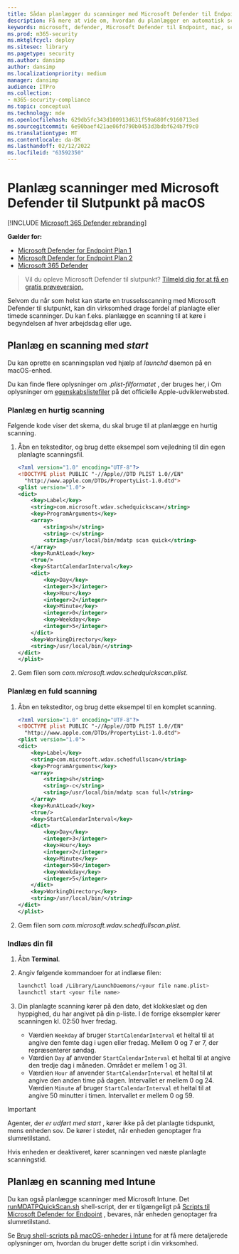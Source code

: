 ```yaml
---
title: Sådan planlægger du scanninger med Microsoft Defender til Endpoint på macOS
description: Få mere at vide om, hvordan du planlægger en automatisk scanningstid for Microsoft Defender til Endpoint i macOS for bedre at beskytte din organisations aktiver.
keywords: microsoft, defender, Microsoft Defender til Endpoint, mac, scanninger, antivirus
ms.prod: m365-security
ms.mktglfcycl: deploy
ms.sitesec: library
ms.pagetype: security
ms.author: dansimp
author: dansimp
ms.localizationpriority: medium
manager: dansimp
audience: ITPro
ms.collection:
- m365-security-compliance
ms.topic: conceptual
ms.technology: mde
ms.openlocfilehash: 629db5fc343d100913d631f59a680fc9160713ed
ms.sourcegitcommit: 6e90baef421ae06fd790b0453d3bdbf624b7f9c0
ms.translationtype: MT
ms.contentlocale: da-DK
ms.lasthandoff: 02/12/2022
ms.locfileid: "63592350"
---
```

# <a name="schedule-scans-with-microsoft-defender-for-endpoint-on-macos"></a>Planlæg scanninger med Microsoft Defender til Slutpunkt på macOS

[!INCLUDE [Microsoft 365 Defender rebranding](../../includes/microsoft-defender.md)]

**Gælder for:**
- [Microsoft Defender for Endpoint Plan 1](https://go.microsoft.com/fwlink/p/?linkid=2154037)
- [Microsoft Defender for Endpoint Plan 2](https://go.microsoft.com/fwlink/p/?linkid=2154037)
- [Microsoft 365 Defender](https://go.microsoft.com/fwlink/?linkid=2118804)

> Vil du opleve Microsoft Defender til slutpunkt? [Tilmeld dig for at få en gratis prøveversion.](https://signup.microsoft.com/create-account/signup?products=7f379fee-c4f9-4278-b0a1-e4c8c2fcdf7e&ru=https://aka.ms/MDEp2OpenTrial?ocid=docs-wdatp-exposedapis-abovefoldlink)

Selvom du når som helst kan starte en trusselsscanning med Microsoft Defender til slutpunkt, kan din virksomhed drage fordel af planlagte eller timede scanninger. Du kan f.eks. planlægge en scanning til at køre i begyndelsen af hver arbejdsdag eller uge. 

## <a name="schedule-a-scan-with-launchd"></a>Planlæg en scanning med *start*

Du kan oprette en scanningsplan ved hjælp af *launchd* daemon på en macOS-enhed.

Du kan finde flere oplysninger om *.plist-filformatet* , der bruges her, i Om oplysninger om [egenskabslistefiler](https://developer.apple.com/library/archive/documentation/General/Reference/InfoPlistKeyReference/Articles/AboutInformationPropertyListFiles.html) på det officielle Apple-udviklerwebsted.

### <a name="schedule-a-quick-scan"></a>Planlæg en hurtig scanning

Følgende kode viser det skema, du skal bruge til at planlægge en hurtig scanning. 

1. Åbn en teksteditor, og brug dette eksempel som vejledning til din egen planlagte scanningsfil.

    ```XML
    <?xml version="1.0" encoding="UTF-8"?>
    <!DOCTYPE plist PUBLIC "-//Apple//DTD PLIST 1.0//EN"
      "http://www.apple.com/DTDs/PropertyList-1.0.dtd">
    <plist version="1.0">
    <dict>
        <key>Label</key>
        <string>com.microsoft.wdav.schedquickscan</string>
        <key>ProgramArguments</key>
        <array>
            <string>sh</string>
            <string>-c</string>
            <string>/usr/local/bin/mdatp scan quick</string>
        </array>
        <key>RunAtLoad</key>
        <true/>
        <key>StartCalendarInterval</key>
        <dict>
            <key>Day</key>
            <integer>3</integer>
            <key>Hour</key>
            <integer>2</integer>
            <key>Minute</key>
            <integer>0</integer>
            <key>Weekday</key>
            <integer>5</integer>
        </dict>
        <key>WorkingDirectory</key>
        <string>/usr/local/bin/</string>
    </dict>
    </plist>
     ```

2. Gem filen som *com.microsoft.wdav.schedquickscan.plist*.

### <a name="schedule-a-full-scan"></a>Planlæg en fuld scanning

1. Åbn en teksteditor, og brug dette eksempel til en komplet scanning.

    ```XML
    <?xml version="1.0" encoding="UTF-8"?>
    <!DOCTYPE plist PUBLIC "-//Apple//DTD PLIST 1.0//EN"
      "http://www.apple.com/DTDs/PropertyList-1.0.dtd">
    <plist version="1.0">
    <dict>
        <key>Label</key>
        <string>com.microsoft.wdav.schedfullscan</string>
        <key>ProgramArguments</key>
        <array>
            <string>sh</string>
            <string>-c</string>
            <string>/usr/local/bin/mdatp scan full</string>
        </array>
        <key>RunAtLoad</key>
        <true/>
        <key>StartCalendarInterval</key>
        <dict>
            <key>Day</key>
            <integer>3</integer>
            <key>Hour</key>
            <integer>2</integer>
            <key>Minute</key>
            <integer>50</integer>
            <key>Weekday</key>
            <integer>5</integer>
        </dict>
        <key>WorkingDirectory</key>
        <string>/usr/local/bin/</string>
    </dict>
    </plist>
     ```

2. Gem filen som *com.microsoft.wdav.schedfullscan.plist*.
 
### <a name="load-your-file"></a>Indlæs din fil

1. Åbn **Terminal**.
2. Angiv følgende kommandoer for at indlæse filen:

    ```bash
    launchctl load /Library/LaunchDaemons/<your file name.plist>
    launchctl start <your file name>
    ```

3. Din planlagte scanning kører på den dato, det klokkeslæt og den hyppighed, du har angivet på din p-liste. I de forrige eksempler kører scanningen kl. 02:50 hver fredag. 

    - Værdien `Weekday` af bruger `StartCalendarInterval` et heltal til at angive den femte dag i ugen eller fredag. Mellem 0 og 7 er 7, der repræsenterer søndag.
    - Værdien `Day` af anvender `StartCalendarInterval` et heltal til at angive den tredje dag i måneden. Området er mellem 1 og 31.
    - Værdien `Hour` af anvender `StartCalendarInterval` et heltal til at angive den anden time på dagen. Intervallet er mellem 0 og 24.
    Værdien `Minute` af bruger `StartCalendarInterval` et heltal til at angive 50 minutter i timen. Intervallet er mellem 0 og 59.
    
    
 > [!IMPORTANT]
 > Agenter, der *er udført med start* , kører ikke på det planlagte tidspunkt, mens enheden sov. De kører i stedet, når enheden genoptager fra slumretilstand.
 >
 > Hvis enheden er deaktiveret, kører scanningen ved næste planlagte scanningstid.

## <a name="schedule-a-scan-with-intune"></a>Planlæg en scanning med Intune

Du kan også planlægge scanninger med Microsoft Intune. Det [runMDATPQuickScan.sh](https://github.com/microsoft/shell-intune-samples/tree/master/Misc/MDATP#runmdatpquickscansh) shell-script, der er tilgængeligt på [Scripts til Microsoft Defender for Endpoint](https://github.com/microsoft/shell-intune-samples/tree/master/Misc/MDATP) , bevares, når enheden genoptager fra slumretilstand. 

Se [Brug shell-scripts på macOS-enheder i Intune](/mem/intune/apps/macos-shell-scripts) for at få mere detaljerede oplysninger om, hvordan du bruger dette script i din virksomhed.
